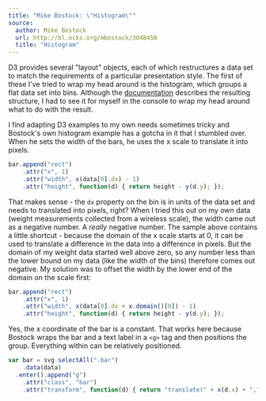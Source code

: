 ```yaml
---
title: "Mike Bostock: \"Histogram\""
source:
  author: Mike Bostock
  url: http://bl.ocks.org/mbostock/3048450
  title: "Histogram"
---
```


D3 provides several "layout" objects, each of which restructures a data set to match the requirements of a particular presentation style. The first of these I've tried to wrap my head around is the histogram, which groups a flat data set into bins. Although the [documentation][11a] describes the resulting structure, I had to see it for myself in the console to wrap my head around what to do with the result.

I find adapting D3 examples to my own needs sometimes tricky and Bostock's own histogram example has a gotcha in it that I stumbled over. When he sets the width of the bars, he uses the x scale to translate it into pixels.

```javascript
bar.append("rect")
    .attr("x", 1)
    .attr("width", x(data[0].dx) - 1)
    .attr("height", function(d) { return height - y(d.y); });
```

That makes sense - the `dx` property on the bin is in units of the data set and needs to translated into pixels, right? When I tried this out on my own data (weight measurements collected from a wireless scale), the width came out as a negative number. A *really* negative number. The sample above contains a little shortcut - because the domain of the x scale starts at 0, it can be used to translate a difference in the data into a difference in pixels. But the domain of my weight data started well above zero, so any number less than the lower bound on my data (like the width of the bins) therefore comes out negative. My solution was to offset the width by the lower end of the domain on the scale first:

```javascript
bar.append("rect")
    .attr("x", 1)
    .attr("width", x(data[0].dx + x.domain()[0]) - 1)
    .attr("height", function(d) { return height - y(d.y); });
```

Yes, the x coordinate of the bar is a constant. That works here because Bostock wraps the bar and a text label in a `<g>` tag and then positions the group. Everything within can be relatively positioned.

```javascript
var bar = svg.selectAll(".bar")
    .data(data)
  .enter().append("g")
    .attr("class", "bar")
    .attr("transform", function(d) { return "translate(" + x(d.x) + "," + y(d.y) + ")"; });
```


[11a]: https://github.com/mbostock/d3/wiki/Histogram-Layout#_histogram "Histogram Layout"
